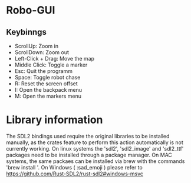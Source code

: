 # Robo-GUI

## Keybinngs
- ScrollUp: Zoom in
- ScrollDown: Zoom out
- Left-Click + Drag: Move the map
- Middle Click: Toggle a marker
- Esc: Quit the programm
- Space: Toggle robot chase
- R: Reset the screen offset
- I: Open the backpack menu
- M: Open the markers menu

# Library information 
The SDL2 bindings used require the original libraries to be installed manually, as the crates feature to perform this action automatically is not currently working.
On linux systems the 'sdl2', 'sdl2_image' and 'sdl2_ttf' packages need to be installed through a package manager. 
On MAC systems, the same packaes can be installed via brew with the commands 'brew install <package>'.
On Windows ( :sad_emoji ) please refer to https://github.com/Rust-SDL2/rust-sdl2#windows-msvc
